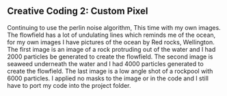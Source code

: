 ## Creative Coding 2: Custom Pixel

Continuing to use the perlin noise algorithm, This time with my own images. The flowfield has a lot of undulating lines which reminds me of the ocean, for my own images I have pictures of the ocean by Red rocks, Wellington. The first image is an image of a rock protruding out of the water and I had 2000 particles be generated to create the flowfield. The second image is seaweed underneath the water and I had 4000 particles generated to create the flowfield. The last image is a low angle shot of a rockpool with 6000 particles. I applied no masks to the image or in the code and I still have to port my code into the project folder.
